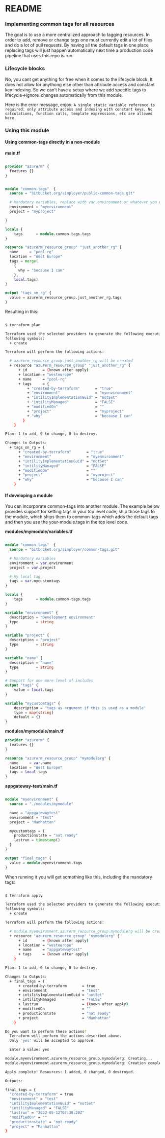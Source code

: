 # README #

### Implementing common tags for all resources ###

The goal is to use a more centralized approach to tagging resources. 
In order to add, remove or change tags one must currently edit a lot 
of files and do a lot of pull requests. By having all the default tags 
in one place replacing tags will just happen automatically next time 
a production code pipeline that uses this repo is run.

### Lifecycle blocks ###

No, you cant get anything for free when it comes to the lifecycle block. It does not allow for anythong else other than attribute access and constant key indexing. So we can't have a setup where we add specific tags to lifecycle->ignore_changes automatically from this module.

Here is the error message, enjoy: `A single static variable reference is required: only attribute access and indexing with constant keys. No calculations, function calls, template expressions, etc are allowed here.`

### Using this module ###



#### Using common-tags directly in a non-module ####

**main.tf**
```terraform

provider "azurerm" { 
  features {} 
}


module "common-tags"  {
  source = "bitbucket.org/simployer/public-common-tags.git"

  # Mandatory variables, replace with var.environment or whatever you use
  environment = "myenvironment" 
  project = "myproject"

}

locals {
	tags      = module.common-tags.tags
}

resource "azurerm_resource_group" "just_another_rg" {
  name     = "pool-rg"
  location = "West Europe"
  tags = merge(
	{
	  why = "because I can"
	},
	local.tags)
}

output "tags_on_rg" {
  value = azurerm_resource_group.just_another_rg.tags
}


```

Resulting in this:

```bash

$ terraform plan

Terraform used the selected providers to generate the following execution plan. Resource actions are indicated with the
following symbols:
  + create

Terraform will perform the following actions:

  # azurerm_resource_group.just_another_rg will be created
  + resource "azurerm_resource_group" "just_another_rg" {
      + id       = (known after apply)
      + location = "westeurope"
      + name     = "pool-rg"
      + tags     = {
          + "created-by-terraform"       = "true"
          + "environment"                = "myenvironment"
          + "intilityImplementationGuid" = "notSet"
          + "intilityManaged"            = "FALSE"
          + "modifiedOn"                 = ""
          + "project"                    = "myproject"
          + "why"                        = "because I can"
        }
    }

Plan: 1 to add, 0 to change, 0 to destroy.

Changes to Outputs:
  + tags_on_rg = {
      + "created-by-terraform"       = "true"
      + "environment"                = "myenvironment"
      + "intilityImplementationGuid" = "notSet"
      + "intilityManaged"            = "FALSE"
      + "modifiedOn"                 = ""
      + "project"                    = "myproject"
      + "why"                        = "because I can"
    }

```

#### If developing a module ####

You can incorporate common-tags into another module. The example below 
provides support for setting tags in your top level code, ship those tags to the module, which ships them to common-tags which adds the default tags and then you use the your-module.tags in the top level code.


**modules/mymodule/variables.tf**

```terraform

module "common-tags"  {
  source = "bitbucket.org/simployer/common-tags.git"

  # Mandatory variables
  environment = var.environment
  project = var.project

  # My local tag
  tags = var.mycustomtags
}

locals {
	tags      = module.common-tags.tags
}

variable "environment" {
  description = "Development environment"
  type        = string
}

variable "project" {
  description = "project"
  type        = string
}

variable "name" {
  description = "name"
  type        = string
}

# Support for one more level of includes
output "tags" {
	value = local.tags
}

variable "mycustomtags" {
	description = "tags as argument if this is used as a module"
	type = map(string)
	default = {}
}


```

**modules/mymodule/main.tf**
```terraform
provider "azurerm" { 
  features {} 
}

resource "azurerm_resource_group" "mymodulerg" {
  name     = var.name
  location = "West Europe"
  tags = local.tags
}

```

**appgateway-test/main.tf**
```terraform

module "myenvironment" {
  source = "./modules/mymodule"

  name = "appgatewaytest"
  environment = "test"
  project = "Manhattan"

  mycustomtags = {
    productionstate = "not ready"
    lastrun = timestamp()
  }
}

output "final_tags" {
  value = module.myenvironment.tags
}

```

When running it you will get something like this, including the mandatory tags:

```bash

$ terraform apply

Terraform used the selected providers to generate the following execution plan. Resource actions are indicated with the
following symbols:
  + create

Terraform will perform the following actions:

  # module.myenvironment.azurerm_resource_group.mymodulerg will be created
  + resource "azurerm_resource_group" "mymodulerg" {
      + id       = (known after apply)
      + location = "westeurope"
      + name     = "appgatewaytest"
      + tags     = (known after apply)
    }

Plan: 1 to add, 0 to change, 0 to destroy.

Changes to Outputs:
  + final_tags = {
      + created-by-terraform       = true
      + environment                = "test"
      + intilityImplementationGuid = "notSet"
      + intilityManaged            = "FALSE"
      + lastrun                    = (known after apply)
      + modifiedOn                 = ""
      + productionstate            = "not ready"
      + project                    = "Manhattan"
    }

Do you want to perform these actions?
  Terraform will perform the actions described above.
  Only 'yes' will be accepted to approve.

  Enter a value: yes

module.myenvironment.azurerm_resource_group.mymodulerg: Creating...
module.myenvironment.azurerm_resource_group.mymodulerg: Creation complete after 1s [id=/subscriptions/*******/resourceGroups/appgatewaytest]

Apply complete! Resources: 1 added, 0 changed, 0 destroyed.

Outputs:

final_tags = {
  "created-by-terraform" = true
  "environment" = "test"
  "intilityImplementationGuid" = "notSet"
  "intilityManaged" = "FALSE"
  "lastrun" = "2022-05-12T07:38:20Z"
  "modifiedOn" = ""
  "productionstate" = "not ready"
  "project" = "Manhattan"
}

```
